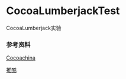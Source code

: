 # CocoaLumberjackTest
CocoaLumberjack实验
### 参考资料
[Cocoachina](http://www.cocoachina.com/industry/20140414/8157.html)

[推酷](http://www.tuicool.com/articles/NfyEbq)